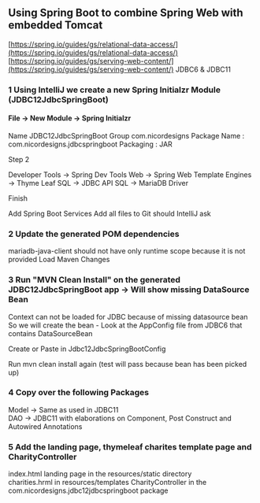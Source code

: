 ## Using Spring Boot to combine Spring Web with embedded Tomcat

[https://spring.io/guides/gs/relational-data-access/](https://spring.io/guides/gs/relational-data-access/)
[https://spring.io/guides/gs/serving-web-content/](https://spring.io/guides/gs/serving-web-content/)
JDBC6 & JDBC11

### 1 Using IntelliJ we create a new Spring Initialzr Module (JDBC12JdbcSpringBoot)

#### File -> New Module -> Spring Initialzr

Name JDBC12JdbcSpringBoot Group com.nicordesigns Package Name : com.nicordesigns.jdbcspringboot Packaging : JAR

Step 2

Developer Tools -> Spring Dev Tools Web -> Spring Web Template Engines -> Thyme Leaf SQL -> JDBC API SQL -> MariaDB
Driver

Finish

Add Spring Boot Services Add all files to Git should IntelliJ ask

### 2 Update the generated POM dependencies

mariadb-java-client should not have only runtime scope because it is not provided Load Maven Changes

### 3 Run "MVN Clean Install" on the generated JDBC12JdbcSpringBoot app -> Will show missing DataSource Bean

Context can not be loaded for JDBC because of missing datasource bean So we will create the bean - Look at the AppConfig
file from JDBC6 that contains DataSourceBean

Create or Paste in Jdbc12JdbcSpringBootConfig

Run mvn clean install again (test will pass because bean has been picked up)

### 4 Copy over the following Packages

Model -> Same as used in JDBC11   
DAO -> JDBC11 with elaborations on Component, Post Construct and Autowired Annotations

### 5 Add the landing page, thymeleaf charites template page and CharityController

index.html landing page in the resources/static directory  
charities.hrml in resources/templates CharityController in the com.nicordesigns.jdbc12jdbcspringboot package

  
